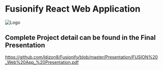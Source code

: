 # Fusionify React Web Application 
![Logo](/Frontend/web/src/assets/fusion_logo.png)

## Complete Project detail can be found in the Final Presentation
https://github.com/ldizon8/Fusionify/blob/master/Presentation/FUSION%20_Web%20App_%20Presentation.pdf
